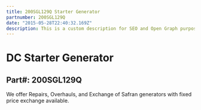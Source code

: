```yaml
---
title: 200SGL129Q Starter Generator
partnumber: 200SGL129Q
date: "2015-05-28T22:40:32.169Z"
description: This is a custom description for SEO and Open Graph purposes, rather than the default generated excerpt. Simply add a description field to the frontmatter.
---
```


# DC Starter Generator
## Part#: 200SGL129Q

We offer Repairs, Overhauls, and Exchange of Safran generators with fixed price exchange available.